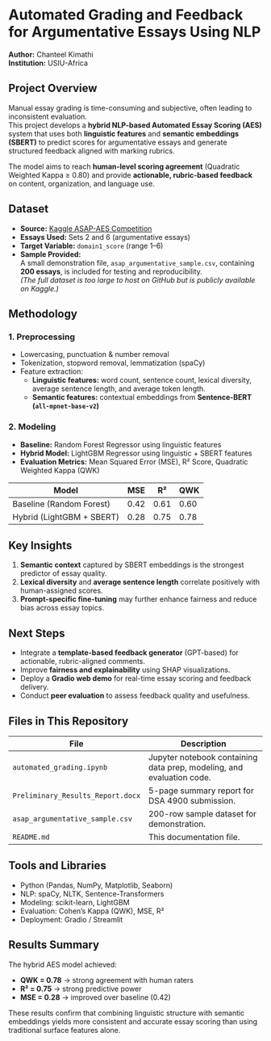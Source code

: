 #  Automated Grading and Feedback for Argumentative Essays Using NLP  

**Author:** Chanteel Kimathi  
**Institution:** USIU-Africa  


## Project Overview  

Manual essay grading is time-consuming and subjective, often leading to inconsistent evaluation.  
This project develops a **hybrid NLP-based Automated Essay Scoring (AES)** system that uses both **linguistic features** and **semantic embeddings (SBERT)** to predict scores for argumentative essays and generate structured feedback aligned with marking rubrics.  

The model aims to reach **human-level scoring agreement** (Quadratic Weighted Kappa ≥ 0.80) and provide **actionable, rubric-based feedback** on content, organization, and language use.  


##  Dataset  

- **Source:** [Kaggle ASAP-AES Competition](https://www.kaggle.com/competitions/asap-aes)  
- **Essays Used:** Sets 2 and 6 (argumentative essays)  
- **Target Variable:** `domain1_score` (range 1–6)  
- **Sample Provided:**  
  A small demonstration file, `asap_argumentative_sample.csv`, containing **200 essays**, is included for testing and reproducibility.  
  *(The full dataset is too large to host on GitHub but is publicly available on Kaggle.)*


##  Methodology  

### **1. Preprocessing**
- Lowercasing, punctuation & number removal  
- Tokenization, stopword removal, lemmatization (spaCy)  
- Feature extraction:  
  - **Linguistic features:** word count, sentence count, lexical diversity, average sentence length, and average token length.  
  - **Semantic features:** contextual embeddings from **Sentence-BERT (`all-mpnet-base-v2`)**

### **2. Modeling**
- **Baseline:** Random Forest Regressor using linguistic features  
- **Hybrid Model:** LightGBM Regressor using linguistic + SBERT features  
- **Evaluation Metrics:** Mean Squared Error (MSE), R² Score, Quadratic Weighted Kappa (QWK)

| Model | MSE | R² | QWK |
|--------|-----|----|-----|
| Baseline (Random Forest) | 0.42 | 0.61 | 0.60 |
| Hybrid (LightGBM + SBERT) | 0.28 | 0.75 | 0.78 |


##  Key Insights  

1. **Semantic context** captured by SBERT embeddings is the strongest predictor of essay quality.  
2. **Lexical diversity** and **average sentence length** correlate positively with human-assigned scores.  
3. **Prompt-specific fine-tuning** may further enhance fairness and reduce bias across essay topics.  



##  Next Steps  

- Integrate a **template-based feedback generator** (GPT-based) for actionable, rubric-aligned comments.  
- Improve **fairness and explainability** using SHAP visualizations.  
- Deploy a **Gradio web demo** for real-time essay scoring and feedback delivery.  
- Conduct **peer evaluation** to assess feedback quality and usefulness.


##  Files in This Repository  

| File | Description |
|------|--------------|
| `automated_grading.ipynb` | Jupyter notebook containing data prep, modeling, and evaluation code. |
| `Preliminary_Results_Report.docx` | 5-page summary report for DSA 4900 submission. |
| `asap_argumentative_sample.csv` | 200-row sample dataset for demonstration. |
| `README.md` | This documentation file. |


##  Tools and Libraries  

- Python (Pandas, NumPy, Matplotlib, Seaborn)  
- NLP: spaCy, NLTK, Sentence-Transformers  
- Modeling: scikit-learn, LightGBM  
- Evaluation: Cohen’s Kappa (QWK), MSE, R²  
- Deployment: Gradio / Streamlit  


##  Results Summary  

The hybrid AES model achieved:
- **QWK = 0.78** → strong agreement with human raters  
- **R² = 0.75** → strong predictive power  
- **MSE = 0.28** → improved over baseline (0.42)  

These results confirm that combining linguistic structure with semantic embeddings yields more consistent and accurate essay scoring than using traditional surface features alone.  



